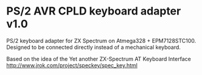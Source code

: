 # PS/2 AVR CPLD keyboard adapter v1.0

PS/2 keyboard adapter for ZX Spectrum on Atmega328 + EPM7128STC100.
Designed to be connected directly instead of a mechanical keyboard.

Based on the idea of the Yet another ZX-Spectrum AT Keyboard Interface http://www.jrok.com/project/speckey/spec_key.html
